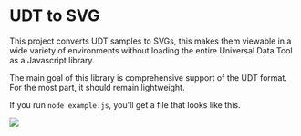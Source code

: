 # UDT to SVG

This project converts UDT samples to SVGs, this makes them viewable in a wide
variety of environments without loading the entire Universal Data Tool as a
Javascript library.

The main goal of this library is comprehensive support of the UDT format. For
the most part, it should remain lightweight.

If you run `node example.js`, you'll get a file that looks like this.

![](https://user-images.githubusercontent.com/1910070/90960162-b3f57e80-e46d-11ea-8340-3694e0949fd8.png)
